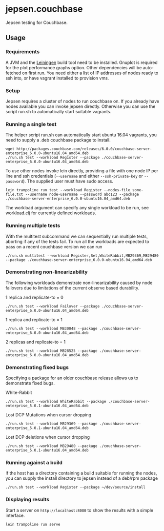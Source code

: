 # jepsen.couchbase

Jepsen testing for Couchbase.

## Usage

### Requirements

A JVM and the [Leiningen](https://leiningen.org/) build tool need to be
installed. Gnuplot is required for the plot performance graphs option.
Other dependencies will be auto-fetched on first run. You need either a list
of IP addresses of nodes ready to ssh into, or have vagrant installed to
provision vms.

### Setup

Jepsen requires a cluster of nodes to run couchbase on. If you already have
nodes available you can invoke jepsen directly. Otherwise you can use the
script run.sh to automatically start suitable vagrants.

### Running a single test

The helper script run.sh can automatically start ubuntu 16.04 vagrants, you need
to supply a .deb couchbase package to install.
```
wget http://packages.couchbase.com/releases/6.0.0/couchbase-server-enterprise_6.0.0-ubuntu16.04_amd64.deb
./run.sh test --workload Register --package ./couchbase-server-enterprise_6.0.0-ubuntu16.04_amd64.deb
```

To use other nodes invoke lein directly, providing a file with one node IP per line
and ssh credentials (`--username` and either `--ssh-private-key` or `--password`).
The supplied user must have sudo access.
```
lein trampoline run test --workload Register --nodes-file some-file.txt --username node-username --password abc123 --package ./couchbase-server-enterprise_6.0.0-ubuntu16.04_amd64.deb
```

The workload argument can specify any single workload to be run, see workload.clj
for currently defined workloads.

### Running multiple tests

With the multitest subcommand we can sequentially run multiple tests, aborting if
any of the tests fail. To run all the workloads are expected to pass on a recent
couchbase version we can run
```
./run.sh multitest --workload Register,Set,WhiteRabbit,MB29369,MB29480 --package ./couchbase-server-enterprise_6.0.0-ubuntu16.04_amd64.deb
```

### Demonstrating non-linearizability
The following workloads demonstrate non-linearizability caused by node failovers
due to limitations of the current observe based durability.

1 replica and replicate-to = 0
```
./run.sh test --workload Failover --package ./couchbase-server-enterprise_6.0.0-ubuntu16.04_amd64.deb
```
1 replica and replicate-to = 1
```
./run.sh test --workload MB30048 --package ./couchbase-server-enterprise_6.0.0-ubuntu16.04_amd64.deb
```
2 replicas and replicate-to = 1
```
./run.sh test --workload MB28525 --package ./couchbase-server-enterprise_6.0.0-ubuntu16.04_amd64.deb
```

### Demonstrating fixed bugs
Specifying a package for an older couchbase release allows us to demonstrate fixed bugs.

White-Rabbit
```
./run.sh test --workload WhiteRabbit --package ./couchbase-server-enterprise_5.0.1-ubuntu16.04_amd64.deb
```
Lost DCP Mutations when cursor dropping
```
./run.sh test --workload MB29369 --package ./couchbase-server-enterprise_5.0.1-ubuntu16.04_amd64.deb
```
Lost DCP deletions when cursor dropping
```
./run.sh test --workload MB29480 --package ./couchbase-server-enterprise_5.0.1-ubuntu16.04_amd64.deb
```

### Running against a build
If the host has a directory containing a build suitable for running the nodes,
you can supply the install directory to jepsen instead of a deb/rpm package
```
./run.sh test --workload Register --package ~/dev/source/install
```

### Displaying results
Start a server on `http://localhost:8080` to show the results with a simple interface.
```
lein trampoline run serve
```
